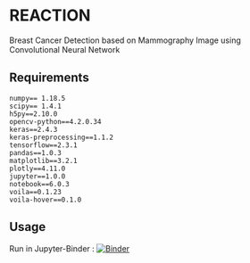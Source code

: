 # REACTION
Breast Cancer Detection based on Mammography Image using Convolutional Neural Network


## Requirements
```
numpy== 1.18.5
scipy== 1.4.1
h5py==2.10.0
opencv-python==4.2.0.34
keras==2.4.3
keras-preprocessing==1.1.2
tensorflow==2.3.1
pandas==1.0.3
matplotlib==3.2.1
plotly==4.11.0
jupyter==1.0.0
notebook==6.0.3
voila==0.1.23
voila-hover==0.1.0
```

## Usage
Run in Jupyter-Binder : [![Binder](https://mybinder.org/badge_logo.svg)](https://mybinder.org/v2/gh/azizahregina/CNN_MAMO/master?filepath=web_cnn.ipynb)
